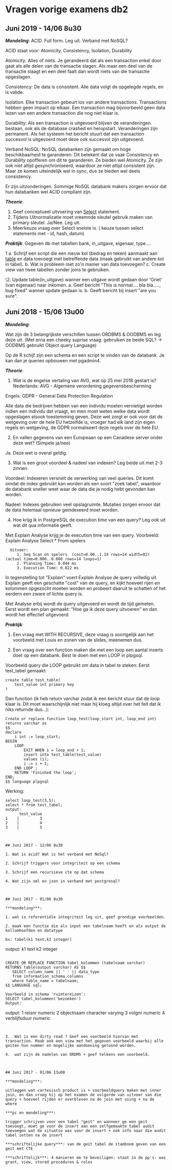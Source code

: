 # Vragen vorige examens db2



## Juni 2019 - 14/06 8u30

***Mondeling***: ACID. Full form. Leg uit. Verband met NoSQL?

ACID staat voor: Atomicity, Consistency, Isolation, Durability

Atomicity: Alles of niets. Je gerandeerd dat als een transaction enkel door gaat als alle delen van de transactie slagen. Als maar een deel van de transactie slaagt en een deel faalt dan wordt niets van die transactie opgeslagen. 

Consistency: De data is consistent. Alle data volgt de opgelegde regels, en is valide.

Isolation: Elke transaction gebeurt los van andere transactions. Transactions hebben geen impact op elkaar. Een transaction mag bijvoorbeeld geen data lezen van een andere transaction die nog niet klaar is.

Durability: Als een transaction is uitgevoerd blijven de veranderingen bestaan, ook als de database crashed en heropstart. Veranderingen zijn permanent. Als het systeem het bericht stuurt dat een transaction succesvol is uitgevoerd moet deze ook succesvol zijn uitgevoerd. 

Verband NoSQL: NoSQL databanken zijn gemaakt om hoge beschikbaarheid te garanderen. Dit betekent dat ze vaak Consistency en Durability opofferen om dit te garanderen. Ze bieden wel Atomicity.
Ze zijn ook niet altijd gesynchroniseerd, waardoor ze niet altijd consistent zijn. Maar ze komen uiteindelijk wel in sync, dus ze bieden wel deels consistency.

Er zijn uitzonderingen. Sommige NoSQL databank makers zorgen ervoor dat hun databanken wel ACID compliant zijn.



***Theorie***: 

1. Geef conceptueel uitvoering van [Select](https://examenwiki.diana.be/index.php?title=Select&action=edit&redlink=1) statement. 
2. Tijdens Uitnormalizatie moet vreemnde sleutel gebruik maken van primary sleutel. Ja/Nee. Leg uit. 
3. Meerkeuze vraag over Select snelste is. ( keuze tussen select statements met - id, hash, datum)



***Praktijk***: Gegeven db met tabellen bank, in_uitgave, eigenaar, type....

1 a. Schrijf een script die een nieuw kol (bedrag en teken) aanmaakt aan [table](https://examenwiki.diana.be/index.php?title=Table&action=edit&redlink=1) en data toevoegt met betreffende data (maak gebruikt van andere kol in tabel). b. Wat is probleem met zo'n manier van data toevoegen? c. Create view van twee tabellen zonder joins te gebruiken.

\2. Update table(in_uitgave) wanner een uitgave wordt gedaan door 'Griet' (van eigenaar) naar inkomen. a. Geef bericht "This is normal.... bla bla....., bug fixed" wanner update gedaan is. b. Geeft bericht bij insert "are you sure".



## Juni 2018 - 15/06 13u00

***Mondeling***:

Wat zijn de 3 belangrijkste verschillen tussen ORDBMS & OODBMS en leg deze uit. (Met erna een cheeky suprise vraag: gebruiken ze beide SQL? -> OODBMS gebruikt Object query Language)

Op de R schijf zijn een schema en een script te vinden van de databank. Je kan dan je queries opbouwen met pgadmin4.



***Theorie***:

1. Wat is de engelse vertaling van AVG, wat op 25 mei 2018 gestart is?
Nederlands: AVG - Algemene verordening gegevensbescherming

Engels: GDPR - General Data Protection Regulation

Alle data die bedrijven hebben van een individu moeten vernietigd worden indien een individu dat vraagt, en men moet weten welke data wordt opgeslagen alsook toestemming geven.
Deze wet zorgt er ook voor dat de wetgeving over de hele EU hetzelfde is, vroeger had elk land zijn eigen regels en wetgeving, de GDPR normaliseert deze regels over de hele EU.

2. En vallen gegevens van een Europeaan op een Canadese server onder deze wet? (Simpele ja/nee)

Ja. Deze wet is overal geldig.

3. Wat is een groot voordeel & nadeel van indexen? Leg beide uit met 2-3 zinnen.

Voordeel: Indexeren versnelt de verwerking van veel queries. Dit komt omdat de index gebruikt kan worden als een soort "zoek tabel", waardoor de databank sneller weet waar de data die je nodig hebt gevonden kan worden.

Nadeel: Indexes gebruiken veel opslagruimte. Mutaties zorgen ervoor dat de data helemaal opnieuw geindexeerd moet worden.

4. Hoe krijg ik in PostgreSQL de execution time van een query? Leg ook uit wat dit qua informatie geeft.

Met Explain Analyse krijg je de execution time van een query.
Voorbeeld:
      Explain Analyse
      Select *
      From spelers

      Uitvoer: 
         1. Seq Scan on spelers  (cost=0.00..1.14 rows=14 width=82) (actual time=0.006..0.008 rows=14 loops=1)
         2. Planning Time: 0.044 ms
         3. Execution Time: 0.022 ms
 
In tegenstelling tot "Explain" voert Explain Analyse de query volledig uit. Explain geeft een geschatte "cost" van de query, en kijkt hoeveel rijen en kolommen opgezocht moeten worden en probeert daaruit te schatten of het eerdern een zware of lichte query is.

Met Analyse erbij wordt de query uitgevoerd en wordt de tijd gemeten. Eerst wordt een plan gemaakt: "Hoe ga ik deze query uitvoeren" en dan wordt het effectief uitgevoerd.


***Praktijk***:

1. Een vraag met WITH RECURSIVE, deze vraag is soortgelijk aan het voorbeeld met Louis en zonen van de slides, meenemen dus.

2. Een vraag over een function maken die met een loop een aantal inserts doet op een databank. Best te doen met een LOOP in plpgsql.

Voorbeeld query die LOOP gebruikt om data in tabel te steken:
Eerst test_tabel gemaakt:
```
create table test_table(
	test_value int primary key
)
```
Dan function (ik heb return varchar zodat ik een bericht stuur dat de loop klaar is. Dit moet waarschijnlijk niet maar hij kloeg altijd over het feit dat ik niks returnde dus...):
```
Create or replace function loop_test(loop_start int, loop_end int) returns varchar as
$$
declare 
	i int := loop_start;
BEGIN
	LOOP 
		EXIT WHEN i = loop_end + 1; 
		insert into test_table(test_value)
		values (i);
		i := i + 1;
	END LOOP ;
	RETURN 'Finished the loop';
END;
$$ language plpgsql
```
Werking:
```
select loop_test(3,5);
select * from test_tabel;
output:
      test_value
1    |         3
2    |         4
3    |         5



## Juni 2017 - 12/06 8u30

1. Wat is acid? Wat is het verband met NoSql?

2. Schrijf triggers voor integriteit op een schema

3. Schrijf een recursieve cte op dat schema

4. Wat zijn xml en json in verband met postgresql?



## Juni 2017 - 01/06 8u30

***mondeling***: 

1. wat is referentiële integriteit leg uit, geef grondige voorbeelden.

2. maak een functie die als input een tabelnaam heeft en als output de kollomhoofden en datatype

bv: tabel(k1 text,k2 integer)

```
   output:
   k1 text
   k2 integer
```

CREATE OR REPLACE FUNCTION tabel_kolommen (tabelnaam varchar)
RETURNS table(output varchar) AS $$
   SELECT column_name || ' ' || data_type
   from information_schema.columns
   where table_name = tabelnaam;
$$ LANGUAGE sql;

Voorbeeld in schema 'ruimtereizen': 
SELECT tabel_kolommen('bezoeken')
Output:
```
   output:
   1 reisnr numeric
   2 objectnaam character varying
   3 volgnr numeric
   4 verblijfsduur numeric
```


3.  Wat is een dirty read ? Geef een voorbeeld hiervan met transaction. Maak ook een view met het gegeven voorbeeld waarbij alle geiten hun nummer en mogelijke aandoening getoond worden.

4.  wat zijn de nadelen van ORDMS + geef telkens een voorbeeld.



## Juni 2017 - 01/06 13u00

***mondeling***: 

uitleggen wat cartesisch product is + voorbeeldquery maken met inner join, en dan vroeg hij op het examen de volgorde van uitvoer van die query + hoeveel rijden er overbleven na de join met using + na de where

***pc en mondeling***:

trigger schrijven voor een tabel "geit" en wanneer ge een geit toevoegt, moet ge voor de insert aan een zelfgemaakte tabel audit toevoegen wat de situatie was voor de insert + ook info naar die audit tabel zetten na de insert

***schriftelijke query***: van de geit tabel de stamboom geven van een geit met CTE

***schriftelijk***: 4 manieren om te beveiligen: staat in de pp's: was grant, view, stored procedures & roles
